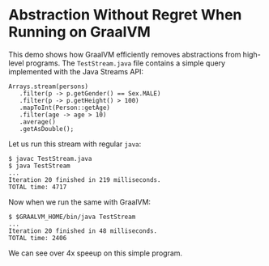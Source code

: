 # Abstraction Without Regret When Running on GraalVM

This demo shows how GraalVM efficiently removes abstractions from high-level programs. The `TestStream.java` file contains a simple query implemented with the Java Streams API:
```
Arrays.stream(persons)
   .filter(p -> p.getGender() == Sex.MALE)
   .filter(p -> p.getHeight() > 100)
   .mapToInt(Person::getAge)
   .filter(age -> age > 10)
   .average()
   .getAsDouble();
```

Let us run this stream with regular `java`:
```
$ javac TestStream.java
$ java TestStream
...
Iteration 20 finished in 219 milliseconds.
TOTAL time: 4717
```

Now when we run the same with GraalVM:
```
$ $GRAALVM_HOME/bin/java TestStream
...
Iteration 20 finished in 48 milliseconds.
TOTAL time: 2406
```

We can see over 4x speeup on this simple program.